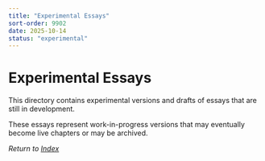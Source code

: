 ```yaml
---
title: "Experimental Essays"
sort-order: 9902
date: 2025-10-14
status: "experimental"
---
```


# Experimental Essays

This directory contains experimental versions and drafts of essays that are still in development.

These essays represent work-in-progress versions that may eventually become live chapters or may be archived.

*Return to [Index](/12025-10/)*
